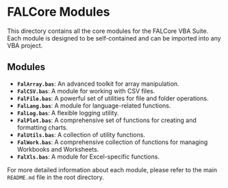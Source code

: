 # FALCore Modules

This directory contains all the core modules for the FALCore VBA Suite. Each module is designed to be self-contained and can be imported into any VBA project.

## Modules

- **`FalArray.bas`**: An advanced toolkit for array manipulation.
- **`FalCSV.bas`**: A module for working with CSV files.
- **`FalFile.bas`**: A powerful set of utilities for file and folder operations.
- **`FalLang.bas`**: A module for language-related functions.
- **`FalLog.bas`**: A flexible logging utility.
- **`FalPlot.bas`**: A comprehensive set of functions for creating and formatting charts.
- **`FalUtils.bas`**: A collection of utility functions.
- **`FalWork.bas`**: A comprehensive collection of functions for managing Workbooks and Worksheets.
- **`FalXls.bas`**: A module for Excel-specific functions.

For more detailed information about each module, please refer to the main `README.md` file in the root directory.
